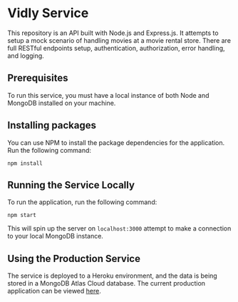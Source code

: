 # Vidly Service
This repository is an API built with Node.js and Express.js. It attempts to setup a mock scenario of handling movies at a movie rental store.  There are full RESTful endpoints setup, authentication, authorization, error handling, and logging.
## Prerequisites
To run this service, you must have a local instance of both Node and MongoDB installed on your machine.
## Installing packages
You can use NPM to install the package dependencies for the application.  Run the following command:
```
npm install
```
## Running the Service Locally
To run the application, run the following command:
```
npm start
```
This will spin up the server on `localhost:3000` attempt to make a connection to your local MongoDB instance.

## Using the Production Service
The service is deployed to a Heroku environment, and the data is being stored in a MongoDB Atlas Cloud database.  The current production application can be viewed [here](https://vidly-service.herokuapp.com/).
